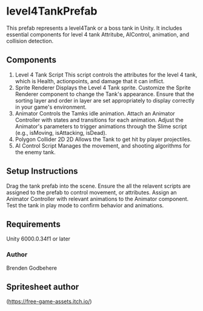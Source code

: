 # level4TankPrefab
This prefab represents a level4Tank or a boss tank in Unity. It includes essential components for level 4 tank Attritube, AIControl, animation, and collision detection.
## Components
1. Level 4 Tank Script
This script controls the attributes for the level 4 tank, which is Health, actionpoints, and damage that it can inflict.
2. Sprite Renderer
Displays the Level 4 Tank sprite.
Customize the Sprite Renderer component to change the Tank's appearance.
Ensure that the sorting layer and order in layer are set appropriately to display correctly in your game's environment.
3. Animator
Controls the Tamks idle animation.
Attach an Animator Controller with states and transitions for each animation.
Adjust the Animator's parameters to trigger animations through the Slime script (e.g., isMoving, isAttacking, isDead).
4. Polygon Collider 2D 2D
Allows the Tank to get hit by player projectiles.
5. AI Control Script
Manages the movement, and shooting algorithms for the enemy tank. 
## Setup Instructions
Drag the tank prefab into the scene.
Ensure the all the relavent scripts are assigned to the prefab to control movement, or attributes.
Assign an Animator Controller with relevant animations to the Animator component.
Test the tank in play mode to confirm behavior and animations.
## Requirements
Unity 6000.0.34f1 or later
### Author 
Brenden Godbehere
## Spritesheet author
(https://free-game-assets.itch.io/)
